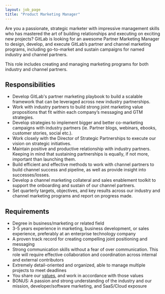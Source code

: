 ```yaml
---
layout: job_page
title: "Product Marketing Manager"
---
```


Are you a passionate, strategic marketer with impressive management skills who has 
mastered the art of building relationships and executing on exciting new projects? 
GitLab is looking for an awesome Partner Marketing Manager to design, develop, 
and execute GitLab’s partner and channel marketing programs, including go-to-market 
and sustain campaigns for named industry and channel partners. 

This role includes creating and managing marketing programs for both industry 
and channel partners. 

## Responsibilities

* Develop GitLab's partner marketing playbook to build a scalable framework that can be leveraged across new industry partnerships.
* Work with industry partners to build strong joint marketing value propositions that fit within each company’s messaging and GTM strategies.
* Develop strategies to implement bigger and better co-marketing campaigns with industry partners (ie. Partner blogs, webinars, ebooks, customer stories, social etc.). 
* Work closely with the Director of Strategic Partnerships to execute our vision on strategic initiatives.
* Maintain positive and productive relationship with industry partners. Keeping in mind that sustaining partnerships is equally, if not more, important than launching them.
* Build efficient and effective methods to work with channel partners to build channel success and pipeline, as well as provide insight into successes/losses.
* Develop a channel marketing collateral and sales enablement toolkit to support the onboarding and sustain of our channel partners. 
* Set quarterly targets, objectives, and key results across our industry and channel marketing programs and report on progress made. 

## Requirements

* Degree in business/marketing or related field
* 3-5 years experience in marketing, business development, or sales experience, preferably at an enterprise technology company
* A proven track record for creating compelling joint positioning and messaging
* Strong communication skills without a fear of over communication. This role will require effective collaboration and coordination across internal and external contributors 
* Extremely detail-oriented and organized, able to manage multiple projects to meet deadlines
* You share our [values](/handbook/#values), and work in accordance with those values
* BONUS: A passion and strong understanding of the industry and our mission, developer/software marketing, and SaaS/Cloud exposure

